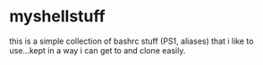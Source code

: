 myshellstuff
============

this is a simple collection of bashrc stuff (PS1, aliases) that i like to use...kept in a way i can get to and clone easily.
